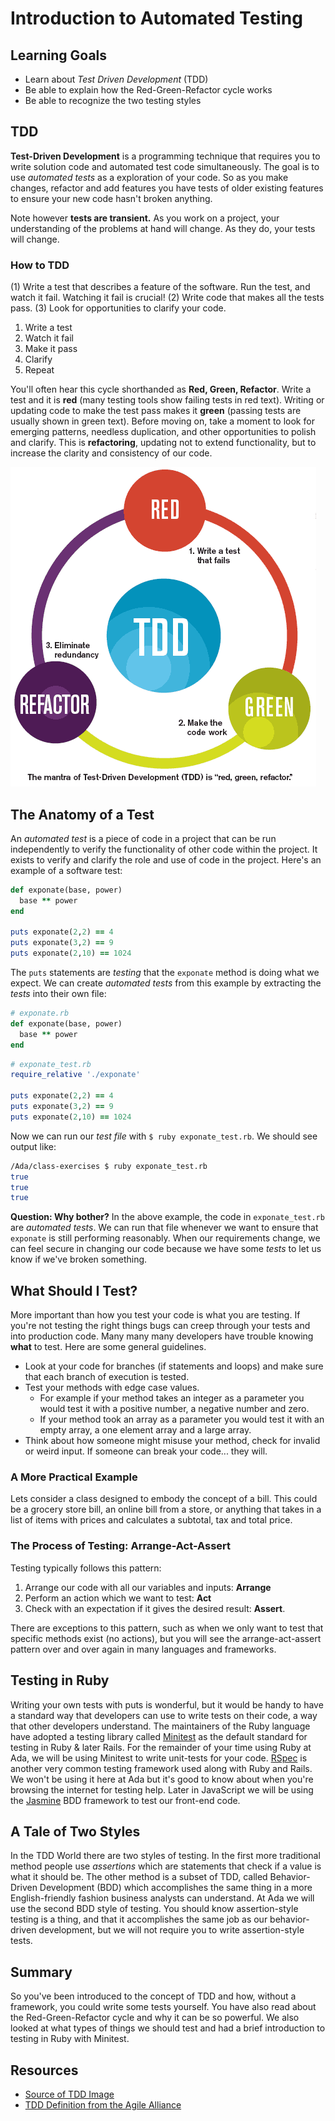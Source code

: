 # Introduction to Automated Testing
## Learning Goals
- Learn about _Test Driven Development_ (TDD)
- Be able to explain how the Red-Green-Refactor cycle works
- Be able to recognize the two testing styles

## TDD
**Test-Driven Development** is a programming technique that requires you to write solution code and automated test code simultaneously. The goal is to use _automated tests_ as a exploration of your code.  So as you make changes, refactor and add features you have tests of older existing features to ensure your new code hasn't broken anything.

Note however __tests are transient.__ As you work on a project, your understanding of the problems at hand will change. As they do, your tests will change.


### How to TDD
(1) Write a test that describes a feature of the software. Run the test, and watch it fail. Watching it fail is crucial! (2) Write code that makes all the tests pass. (3) Look for opportunities to clarify your code.

1. Write a test
1. Watch it fail
1. Make it pass
1. Clarify
1. Repeat

You'll often hear this cycle shorthanded as __Red, Green, Refactor__. Write a test and it is __red__ (many testing tools show failing tests in red text). Writing or updating code to make the test pass makes it __green__ (passing tests are usually shown in green text). Before moving on, take a moment to look for emerging patterns, needless duplication, and other opportunities to polish and clarify. This is __refactoring__, updating not to extend functionality, but to increase the clarity and consistency of our code.

![Red Green Refactor](images/tdd_flow.gif)

## The Anatomy of a Test
An _automated test_ is a piece of code in a project that can be run independently to verify the functionality of other code within the project. It exists to verify and clarify the role and use of code in the project. Here's an example of a software test:

```ruby
def exponate(base, power)
  base ** power
end

puts exponate(2,2) == 4
puts exponate(3,2) == 9
puts exponate(2,10) == 1024
```

The `puts` statements are _testing_ that the `exponate` method is doing what we expect. We can create _automated tests_ from this example by extracting the _tests_ into their own file:

```ruby
# exponate.rb
def exponate(base, power)
  base ** power
end
```

```ruby
# exponate_test.rb
require_relative './exponate'

puts exponate(2,2) == 4
puts exponate(3,2) == 9
puts exponate(2,10) == 1024
```

Now we can run our _test file_ with `$ ruby exponate_test.rb`. We should see output like:

```bash
/Ada/class-exercises $ ruby exponate_test.rb
true
true
true
```
__Question: Why bother?__
In the above example, the code in `exponate_test.rb` are _automated tests_. We can run that file whenever we want to ensure that `exponate` is still performing reasonably. When our requirements change, we can feel secure in changing our code because we have some _tests_ to let us know if we've broken something.

## What Should I Test?

More important than how you test your code is what you are testing.  If you're not testing the right things bugs can creep through your tests and into production code.  Many many many developers have trouble knowing **what** to test.   Here are some general guidelines.

*  Look at your code for branches (if statements and loops) and make sure that each branch of execution is tested.
*  Test your methods with edge case values.
	*  For example if your method takes an integer as a parameter you would test it with a positive number, a negative number and zero.
	*  If your method took an array as a parameter you would test it with an empty array, a one element array and a large array.  
*  Think about how someone might misuse your method, check for invalid or weird input.  If someone can break your code... they will.

### A More Practical Example

Lets consider a class designed to embody the concept of a bill.  This could be a grocery store bill, an online bill from a store, or anything that takes in a list of items with prices and calculates a subtotal, tax and total price.  



### The Process of Testing: Arrange-Act-Assert

Testing typically follows this pattern:
1. Arrange our code with all our variables and inputs:  **Arrange**
2. Perform an action which we want to test: **Act**
3. Check with an expectation if it gives the desired result:  **Assert**.

There are exceptions to this pattern, such as when we only want to test that specific methods exist (no actions), but you will see the arrange-act-assert pattern over and over again in many languages and frameworks.

## Testing in Ruby

Writing your own tests with puts is wonderful, but it would be handy to have a standard way that developers can use to write tests on their code, a way that other developers understand.  The maintainers of the Ruby language have adopted a testing library called [Minitest](http://docs.seattlerb.org/minitest/) as the default standard for testing in Ruby & later Rails.  For the remainder of your time using Ruby at Ada, we will be using Minitest to write unit-tests for your code.  [RSpec](http://rspec.info/) is another very common testing framework used along with Ruby and Rails. We won't be using it here at Ada but it's good to know about when you're browsing the internet for testing help.  Later in JavaScript we will be using the [Jasmine](https://jasmine.github.io/) BDD framework to test our front-end code.

## A Tale of Two Styles

In the TDD World there are two styles of testing.  In the first more traditional method people use *assertions* which are statements that check if a value is what it should be.  The other method is a subset of TDD, called Behavior-Driven Development (BDD) which accomplishes the same thing in a more English-friendly fashion business analysts can understand.  At Ada we will use the second BDD style of testing.  You should know assertion-style testing is a thing, and that it accomplishes the same job as our behavior-driven development, but we will not require you to write assertion-style tests.



## Summary

So you've been introduced to the concept of TDD and how, without a framework, you could write some tests yourself.  You have also read about the Red-Green-Refactor cycle and why it can be so powerful.  We also looked at what types of things we should test and had a brief introduction to testing in Ruby with Minitest.

## Resources
-  [Source of TDD Image](http://luizricardo.org/2014/05/is-tdd-dead/)
-  [TDD Definition from the Agile Alliance](https://www.agilealliance.org/glossary/tdd/#q=~(filters~(postType~(~'page~'post~'aa_book~'aa_event_session~'aa_experience_report~'aa_glossary~'aa_research_paper~'aa_video)~tags~(~'tdd))~searchTerm~'~sort~false~sortDirection~'asc~page~1))
